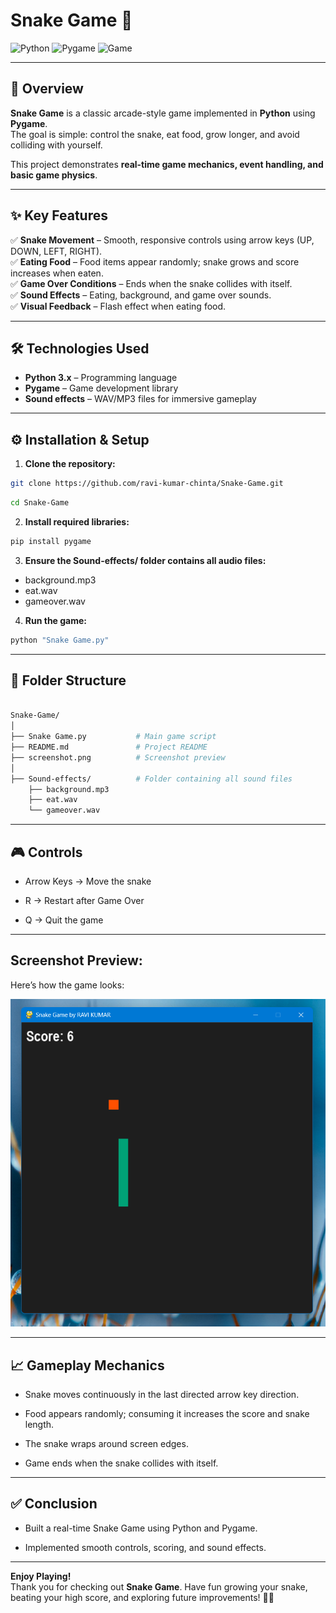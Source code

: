 # Snake Game 🐍

![Python](https://img.shields.io/badge/Python-3776AB?style=flat&logo=python&logoColor=white)
![Pygame](https://img.shields.io/badge/Pygame-000000?style=flat&logo=python&logoColor=white&labelColor=000000) ![Game](https://img.shields.io/badge/GameDev-🎮-green)


---

## 🚀 Overview
**Snake Game** is a classic arcade-style game implemented in **Python** using **Pygame**.  
The goal is simple: control the snake, eat food, grow longer, and avoid colliding with yourself.  

This project demonstrates **real-time game mechanics, event handling, and basic game physics**.

---

## ✨ Key Features
✅ **Snake Movement** – Smooth, responsive controls using arrow keys (UP, DOWN, LEFT, RIGHT).  
✅ **Eating Food** – Food items appear randomly; snake grows and score increases when eaten.  
✅ **Game Over Conditions** – Ends when the snake collides with itself.  
✅ **Sound Effects** – Eating, background, and game over sounds.  
✅ **Visual Feedback** – Flash effect when eating food.  

---

## 🛠️ Technologies Used
- **Python 3.x** – Programming language  
- **Pygame** – Game development library  
- **Sound effects** – WAV/MP3 files for immersive gameplay  

---

## ⚙️ Installation & Setup
1. **Clone the repository:**
```bash
git clone https://github.com/ravi-kumar-chinta/Snake-Game.git
```
```bash
cd Snake-Game
```
2. **Install required libraries:**
```bash
pip install pygame
```
3. **Ensure the Sound-effects/ folder contains all audio files:**

- background.mp3
- eat.wav
- gameover.wav

4. **Run the game:**
```bash
python "Snake Game.py"
```

--- 
## 📂 Folder Structure

```bash

Snake-Game/
│
├── Snake Game.py           # Main game script
├── README.md               # Project README
├── screenshot.png          # Screenshot preview
│
├── Sound-effects/          # Folder containing all sound files
    ├── background.mp3
    ├── eat.wav
    └── gameover.wav
```

---

## 🎮 Controls
- Arrow Keys → Move the snake

- R → Restart after Game Over

- Q → Quit the game

---

## Screenshot Preview:
Here’s how the game looks:

![Snake Game Screenshot](screenshot.png)


---

## 📈 Gameplay Mechanics
- Snake moves continuously in the last directed arrow key direction.

- Food appears randomly; consuming it increases the score and snake length.

- The snake wraps around screen edges.

- Game ends when the snake collides with itself.

---


## ✅ Conclusion
- Built a real-time Snake Game using Python and Pygame.

- Implemented smooth controls, scoring, and sound effects.
---

**Enjoy Playing!**  
Thank you for checking out **Snake Game**. Have fun growing your snake, beating your high score, and exploring future improvements! 🚀🐍
